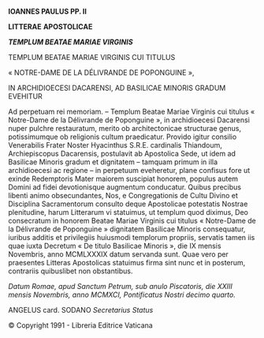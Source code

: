 **IOANNES PAULUS PP. II**

**LITTERAE** **APOSTOLICAE**

***TEMPLUM BEATAE MARIAE VIRGINIS***

TEMPLUM BEATAE MARIAE VIRGINIS CUI TITULUS

« NOTRE-DAME DE LA DÉLIVRANDE DE POPONGUINE »,

IN ARCHIDIOECESI DACARENSI, AD BASILICAE MINORIS GRADUM EVEHITUR

Ad perpetuam rei memoriam. – Templum Beatae Mariae Virginis cui titulus « Notre-Dame de la Délivrande de Poponguine », in archidioecesi Dacarensi nuper pulchre restauratum, merito ob architectonicae structurae genus, potissimumque ob religionis cultum praedicatur. Provido igitur consilio Venerabilis Frater Noster Hyacinthus S.R.E. cardinalis Thiandoum, Archiepiscopus Dacarensis, postulavit ab Apostolica Sede, ut idem ad Basilicae Minoris gradum et dignitatem – tamquam primum in illa archidioecesi ac regione – in perpetuum eveheretur, plane confisus fore ut exinde Redemptoris Mater maiorem suscipiat honorem, populus autem Domini ad fidei devotionisque augmentum conducatur. Quibus precibus libenti animo obsecundantes, Nos, e Congregationis de Cultu Divino et Disciplina Sacramentorum consulto deque Apostolicae potestatis Nostrae plenitudine, harum Litterarum vi statuimus, ut templum quod diximus, Deo consecratum in honorem Beatae Mariae Virginis cui titulus « Notre-Dame de la Délivrande de Poponguine » dignitatem Basilicae Minoris consequatur, iuribus additis et privilegiis huiusmodi templorum propriis, servatis tamen iis quae iuxta Decretum « De titulo Basilicae Minoris », die IX mensis Novembris, anno MCMLXXXIX datum servanda sunt. Quae vero per praesentes Litteras Apostolicas statuimus firma sint nunc et in posterum, contrariis quibuslibet non obstantibus.

*Datum Romae, apud Sanctum Petrum, sub anulo Piscatoris, die XXIII mensis Novembris, anno MCMXCI, Pontificatus Nostri decimo quarto.*

ANGELUS card. SODANO *Secretarius Status*

© Copyright 1991 - Libreria Editrice Vaticana